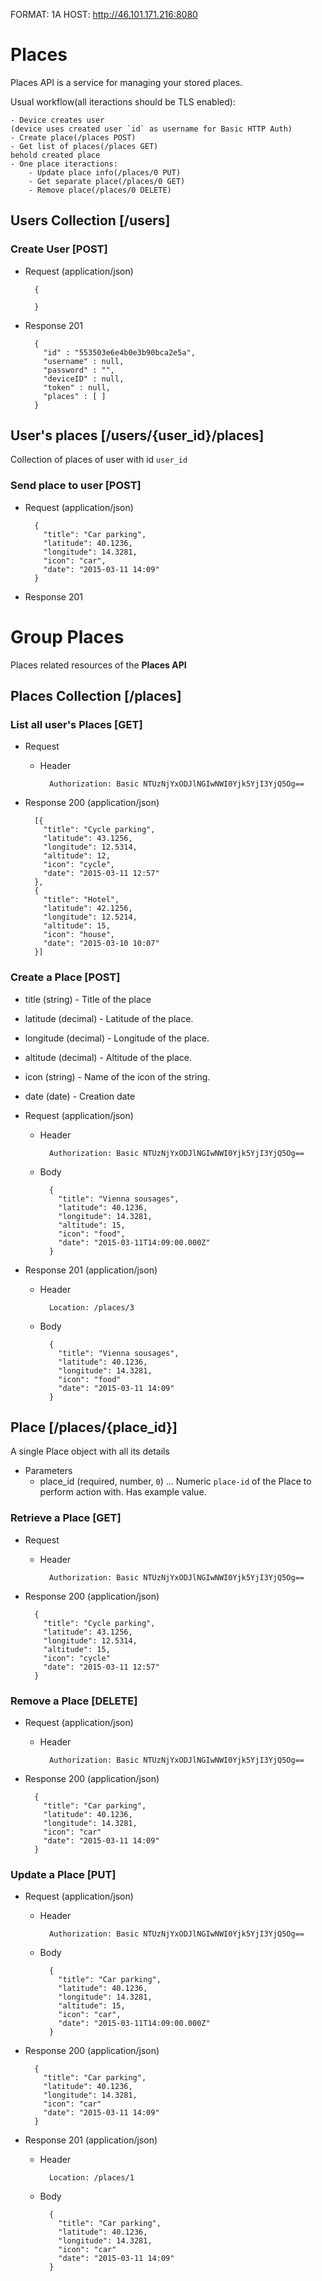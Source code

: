 FORMAT: 1A
HOST: http://46.101.171.216:8080

# Places
Places API is a service for managing your stored places. 

Usual workflow(all iteractions should be TLS enabled):

    - Device creates user  
    (device uses created user `id` as username for Basic HTTP Auth)
    - Create place(/places POST)
    - Get list of places(/places GET)  
    behold created place
    - One place iteractions:
        - Update place info(/places/0 PUT)
        - Get separate place(/places/0 GET)
        - Remove place(/places/0 DELETE)

## Users Collection [/users]

### Create User [POST]

+ Request (application/json)

        {
            
        }
    
+ Response 201

        {
          "id" : "553503e6e4b0e3b90bca2e5a",
          "username" : null,
          "password" : "",
          "deviceID" : null,
          "token" : null,
          "places" : [ ]
        }

## User's places [/users/{user_id}/places]
Collection of places of user with id `user_id`
<!---
+ Parameters
    + user_id (required, number, `1`) ... Numeric `user_id` of the Place to perform action with. Has example value.
--->

    

### Send place to user [POST]

+ Request (application/json)

        { 
          "title": "Car parking",
          "latitude": 40.1236,
          "longitude": 14.3281,
          "icon": "car",
          "date": "2015-03-11 14:09"
        }
    
+ Response 201 

# Group Places
Places related resources of the **Places API**

## Places Collection [/places]
### List all user's Places [GET]

+ Request

    + Header
    
            Authorization: Basic NTUzNjYxODJlNGIwNWI0Yjk5YjI3YjQ5Og==

+ Response 200 (application/json)

        [{
          "title": "Cycle parking",
          "latitude": 43.1256,
          "longitude": 12.5314,
          "altitude": 12,
          "icon": "cycle",
          "date": "2015-03-11 12:57"
        },
        {
          "title": "Hotel",
          "latitude": 42.1256,
          "longitude": 12.5214,
          "altitude": 15,
          "icon": "house",
          "date": "2015-03-10 10:07"
        }]

### Create a Place [POST]
+ title (string) - Title of the place
+ latitude (decimal) - Latitude of the place.
+ longitude (decimal) - Longitude of the place.
+ altitude (decimal) - Altitude of the place.
+ icon (string) - Name of the icon of the string.
+ date (date) - Creation date


+ Request (application/json)

    + Header
    
            Authorization: Basic NTUzNjYxODJlNGIwNWI0Yjk5YjI3YjQ5Og==
            
    + Body

            {
              "title": "Vienna sousages",
              "latitude": 40.1236,
              "longitude": 14.3281,
              "altitude": 15,
              "icon": "food",
              "date": "2015-03-11T14:09:00.000Z"
            }

+ Response 201 (application/json)

    + Header

            Location: /places/3

    + Body 
            

            {
              "title": "Vienna sousages",
              "latitude": 40.1236,
              "longitude": 14.3281,
              "icon": "food"
              "date": "2015-03-11 14:09"
            }
        


## Place [/places/{place_id}]
A single Place object with all its details

+ Parameters
    + place_id (required, number, `0`) ... Numeric `place-id` of the Place to perform action with. Has example value.

### Retrieve a Place [GET]

+ Request

    + Header
    
            Authorization: Basic NTUzNjYxODJlNGIwNWI0Yjk5YjI3YjQ5Og==
      
+ Response 200 (application/json)

        {
          "title": "Cycle parking",
          "latitude": 43.1256,
          "longitude": 12.5314,
          "altitude": 15,
          "icon": "cycle"
          "date": "2015-03-11 12:57"
        }

### Remove a Place [DELETE]

+ Request (application/json)

    + Header
    
            Authorization: Basic NTUzNjYxODJlNGIwNWI0Yjk5YjI3YjQ5Og==

+ Response 200 (application/json)

        {
          "title": "Car parking",
          "latitude": 40.1236,
          "longitude": 14.3281,
          "icon": "car"
          "date": "2015-03-11 14:09"
        }

### Update a Place [PUT]



+ Request (application/json)

    + Header
    
            Authorization: Basic NTUzNjYxODJlNGIwNWI0Yjk5YjI3YjQ5Og==
    + Body

            {
              "title": "Car parking",
              "latitude": 40.1236,
              "longitude": 14.3281,
              "altitude": 15,
              "icon": "car",
              "date": "2015-03-11T14:09:00.000Z"
            }

+ Response 200 (application/json)

        {
          "title": "Car parking",
          "latitude": 40.1236,
          "longitude": 14.3281,
          "icon": "car"
          "date": "2015-03-11 14:09"
        }

+ Response 201 (application/json)

    + Header

            Location: /places/1

    + Body 

            {
              "title": "Car parking",
              "latitude": 40.1236,
              "longitude": 14.3281,
              "icon": "car"
              "date": "2015-03-11 14:09"
            }
            

